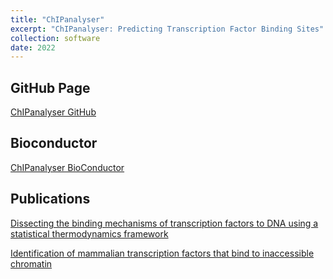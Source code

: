 ```yaml
---
title: "ChIPanalyser"
excerpt: "ChIPanalyser: Predicting Transcription Factor Binding Sites"
collection: software
date: 2022
---
```


## GitHub Page

[ChIPanalyser GitHub](https://github.com/patrickCNMartin/ChIPanalyser)

## Bioconductor

[ChIPanalyser BioConductor](https://www.bioconductor.org/packages/release/bioc/html/ChIPanalyser.html)

## Publications

[Dissecting the binding mechanisms of transcription factors to DNA using a statistical thermodynamics framework](https://www.sciencedirect.com/science/article/pii/S2001037020304736)

[Identification of mammalian transcription factors that bind to inaccessible chromatin](https://academic.oup.com/nar/article/51/16/8480/7230090)


